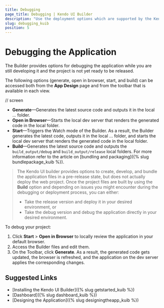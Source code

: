```yaml
---
title: Debugging
page_title: Debugging | Kendo UI Builder
description: "Use the deployment options which are supported by the Kendo UI Builder and debug your project."
slug: debugging_kuib
position: 5
---
```


# Debugging the Application

The Builder provides options for debugging the application while you are still developing it and the project is not yet ready to be released.

The following options (generate, open in browser, start, and build) can be accessed both from the **App Design** page and from the toolbar that is available in each view.

// screen

* **Generate**&mdash;Generates the latest source code and outputs it in the local ... folder.
* **Open in Browser**&mdash;Starts the local dev server that renders the generated code in the local folder.
* **Start**&mdash;Triggers the Watch mode of the Builder. As a result, the Builder generates the latest code, outputs it in the local ... folder, and starts the local dev server that renders the generated code in the local folder.
* **Build**&mdash;Generates the latest source code and outputs the `build_output/debug` and `build_output/release` local folders. For more information refer to the article on [bundling and packaging]({% slug bundlepackage_kuib %}).

> The Kendo UI builder provides options to create, develop, and bundle the application files in a pre-release state, but does not actually deploy the web project. Once the project files are built by using the **Build** option and depending on issues you might encounter during the debugging or deployment process, you can either:
> * Take the release version and deploy it in your desired environment, or
> * Take the debug version and debug the application directly in your desired environment.

To debug your project:

1. Click **Start** > **Open in Browser** to locally review the application in your default browser.
1. Access the Builder files and edit them.
1. On the Toolbar, click **Generate**. As a result, the generated code gets updated, the browser is refreshed, and the application on the dev server applies the corresponding changes.

## Suggested Links

* [Installing the Kendo UI Builder]({% slug getstarted_kuib %})
* [Dashboard]({% slug dashboard_kuib %})
* [Designing the Application]({% slug designingtheapp_kuib %})
